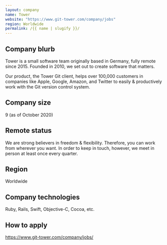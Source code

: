 ```yaml
---
layout: company
name: Tower
website: "https://www.git-tower.com/company/jobs"
region: Worldwide
permalink: /{{ name | slugify }}/
---
```


## Company blurb

Tower is a small software team originally based in Germany, fully remote since 2015. Founded in 2010, we set out to create software that matters.

Our product, the Tower Git client, helps over 100,000 customers in companies like Apple, Google, Amazon, and Twitter to easily & productively work with the Git version control system.

## Company size

9 (as of October 2020)

## Remote status

We are strong believers in freedom & flexibility. Therefore, you can work from wherever you want. In order to keep in touch, however, we meet in person at least once every quarter.

## Region

Worldwide

## Company technologies

Ruby, Rails, Swift, Objective-C, Cocoa, etc.

## How to apply

https://www.git-tower.com/company/jobs/